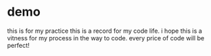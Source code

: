# demo
this is for my practice
this is  a record for my code life.
i hope this is a vitness for my process in the way to code.
every price of code will be perfect!
